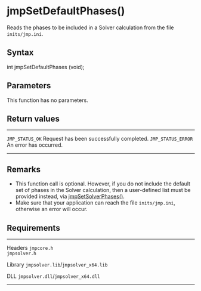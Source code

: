 jmpSetDefaultPhases()
=====================

Reads the phases to be included in a Solver calculation from the file
`inits/jmp.ini`.

Syntax
------

int jmpSetDefaultPhases (void);

Parameters
----------

This function has no parameters.

Return values
-------------

  -------------------- ------------------------------------------
  `JMP_STATUS_OK`      Request has been successfully completed.
  `JMP_STATUS_ERROR`   An error has occurred.
  -------------------- ------------------------------------------

Remarks
-------

-   This function call is optional. However, if you do not include the
    default set of phases in the Solver calculation, then a user-defined
    list must be provided instead, via
    [jmpSetSolverPhases()](jmpSetSolverPhases.htm).
-   Make sure that your application can reach the file `inits/jmp.ini`,
    otherwise an error will occur.

Requirements
------------

  --------- -------------------------------------
  Headers   `jmpcore.h`\
            `jmpsolver.h`

  Library   `jmpsolver.lib`/`jmpsolver_x64.lib`

  DLL       `jmpsolver.dll`/`jmpsolver_x64.dll`
  --------- -------------------------------------



